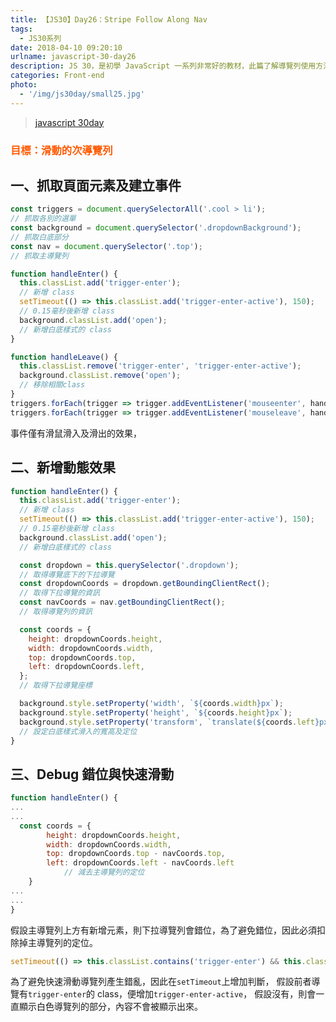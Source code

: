 ```yaml
---
title: 【JS30】Day26：Stripe Follow Along Nav
tags:
  - JS30系列
date: 2018-04-10 09:20:10
urlname: javascript-30-day26
description: JS 30，是初學 JavaScript 一系列非常好的教材，此篇了解導覽列使用方法。
categories: Front-end
photo:
  - '/img/js30day/small25.jpg'
---
```


> [javascript 30day](https://javascript30.com/)

<!-- more -->

### <span style="color:#ff5900">目標：滑動的次導覽列</span>

## 一、抓取頁面元素及建立事件

```js
const triggers = document.querySelectorAll('.cool > li');
// 抓取各別的選單
const background = document.querySelector('.dropdownBackground');
// 抓取白底部分
const nav = document.querySelector('.top');
// 抓取主導覽列

function handleEnter() {
  this.classList.add('trigger-enter');
  // 新增 class
  setTimeout(() => this.classList.add('trigger-enter-active'), 150);
  // 0.15毫秒後新增 class
  background.classList.add('open');
  // 新增白底樣式的 class
}

function handleLeave() {
  this.classList.remove('trigger-enter', 'trigger-enter-active');
  background.classList.remove('open');
  // 移除相關class
}
triggers.forEach(trigger => trigger.addEventListener('mouseenter', handleEnter));
triggers.forEach(trigger => trigger.addEventListener('mouseleave', handleLeave));
```

事件僅有滑鼠滑入及滑出的效果，

## 二、新增動態效果

```js
function handleEnter() {
  this.classList.add('trigger-enter');
  // 新增 class
  setTimeout(() => this.classList.add('trigger-enter-active'), 150);
  // 0.15毫秒後新增 class
  background.classList.add('open');
  // 新增白底樣式的 class

  const dropdown = this.querySelector('.dropdown');
  // 取得導覽底下的下拉導覽
  const dropdownCoords = dropdown.getBoundingClientRect();
  // 取得下拉導覽的資訊
  const navCoords = nav.getBoundingClientRect();
  // 取得導覽列的資訊

  const coords = {
    height: dropdownCoords.height,
    width: dropdownCoords.width,
    top: dropdownCoords.top,
    left: dropdownCoords.left,
  };
  // 取得下拉導覽座標

  background.style.setProperty('width', `${coords.width}px`);
  background.style.setProperty('height', `${coords.height}px`);
  background.style.setProperty('transform', `translate(${coords.left}px,${coords.top}px)`);
  // 設定白底樣式滑入的寬高及定位
}
```

## 三、Debug 錯位與快速滑動

```js
function handleEnter() {
...
...
  const coords = {
        height: dropdownCoords.height,
        width: dropdownCoords.width,
        top: dropdownCoords.top - navCoords.top,
        left: dropdownCoords.left - navCoords.left
            // 減去主導覽列的定位
    }
...
...
}
```

假設主導覽列上方有新增元素，則下拉導覽列會錯位，為了避免錯位，因此必須扣除掉主導覽列的定位。

```js
setTimeout(() => this.classList.contains('trigger-enter') && this.classList.add('trigger-enter-active'), 150);
```

為了避免快速滑動導覽列產生錯亂，因此在`setTimeout`上增加判斷，
假設前者導覽有`trigger-enter`的 class，便增加`trigger-enter-active`，
假設沒有，則會一直顯示白色導覽列的部分，內容不會被顯示出來。
